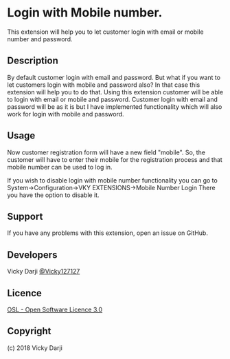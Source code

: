 Login with Mobile number.
=================
This extension will help you to let customer login with email or mobile number and password.

Description
-----------
By default customer login with email and password. But what if you want to let customers login with mobile and password also? In that case this extension will help you to do that. Using this extension customer will be able to login with email or mobile and password. Customer login with email and password will be as it is but I have implemented functionality which will also work for login with mobile and password.

Usage
-----
Now customer registration form will have a new field "mobile". So, the customer will have
to enter their mobile for the registration process and that mobile number can be used to log
in.

If you wish to disable login with mobile number functionality you can go to System->Configuration->VKY EXTENSIONS->Mobile Number Login There you have the option
to disable it. 

Support
-------
If you have any problems with this extension, open an issue on GitHub.

Developers
----------
Vicky Darji
[@Vicky127127](https://twitter.com/Vicky127127)

Licence
-------
[OSL - Open Software Licence 3.0](http://opensource.org/licenses/osl-3.0.php)

Copyright
---------
(c) 2018 Vicky Darji
